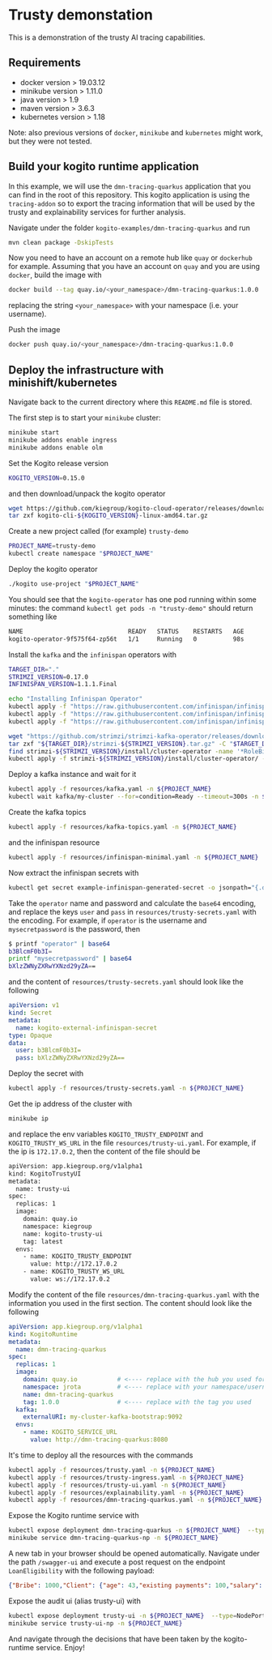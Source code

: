 # Trusty demonstation

This is a demonstration of the trusty AI tracing capabilities. 

## Requirements

- docker version > 19.03.12
- minikube version  > 1.11.0
- java version > 1.9
- maven version > 3.6.3
- kubernetes version > 1.18

Note: also previous versions of `docker`, `minikube` and `kubernetes`  might work, but they were not tested. 

## Build your kogito runtime application

In this example, we will use the `dmn-tracing-quarkus` application that you can find in the root of this repository. This kogito application is using the `tracing-addon` so to export the tracing information that will be used by the trusty and explainability services for further analysis.

Navigate under the folder `kogito-examples/dmn-tracing-quarkus` and run 
```bash
mvn clean package -DskipTests
```

Now you need to have an account on a remote hub like `quay` or `dockerhub` for example. Assuming that you have an account on `quay` and you are using `docker`, build the image with 
```bash
docker build --tag quay.io/<your_namespace>/dmn-tracing-quarkus:1.0.0 .
```
replacing the string `<your_namespace>` with your namespace (i.e. your username).

Push the image
```bash
docker push quay.io/<your_namespace>/dmn-tracing-quarkus:1.0.0
```

## Deploy the infrastructure with minishift/kubernetes

Navigate back to the current directory where this `README.md` file is stored. 

The first step is to start your `minikube` cluster: 

```bash
minikube start
minikube addons enable ingress
minikube addons enable olm
```

Set the Kogito release version 

```bash
KOGITO_VERSION=0.15.0
```

and then download/unpack the kogito operator

```bash
wget https://github.com/kiegroup/kogito-cloud-operator/releases/download/v${KOGITO_VERSION}/kogito-cli-${KOGITO_VERSION}-linux-amd64.tar.gz
tar zxf kogito-cli-${KOGITO_VERSION}-linux-amd64.tar.gz
```

Create a new project called (for example) `trusty-demo` 

```bash 
PROJECT_NAME=trusty-demo
kubectl create namespace "$PROJECT_NAME"
```

Deploy the kogito operator
```bash
./kogito use-project "$PROJECT_NAME"
```

You should see that the `kogito-operator` has one pod running within some minutes: the command `kubectl get pods -n "trusty-demo"` should return something like 

```bash
NAME                             READY   STATUS    RESTARTS   AGE
kogito-operator-9f575f64-zp56t   1/1     Running   0          98s
```

Install the `kafka` and the `infinispan` operators with 

```bash
TARGET_DIR="."
STRIMZI_VERSION=0.17.0
INFINISPAN_VERSION=1.1.1.Final

echo "Installing Infinispan Operator"
kubectl apply -f "https://raw.githubusercontent.com/infinispan/infinispan-operator/${INFINISPAN_VERSION}/deploy/crd.yaml" -n ${PROJECT_NAME}
kubectl apply -f "https://raw.githubusercontent.com/infinispan/infinispan-operator/${INFINISPAN_VERSION}/deploy/rbac.yaml" -n ${PROJECT_NAME}
kubectl apply -f "https://raw.githubusercontent.com/infinispan/infinispan-operator/${INFINISPAN_VERSION}/deploy/operator.yaml" -n ${PROJECT_NAME}

wget "https://github.com/strimzi/strimzi-kafka-operator/releases/download/${STRIMZI_VERSION}/strimzi-${STRIMZI_VERSION}.tar.gz" -P "$TARGET_DIR/"
tar zxf "${TARGET_DIR}/strimzi-${STRIMZI_VERSION}.tar.gz" -C "$TARGET_DIR"
find strimzi-${STRIMZI_VERSION}/install/cluster-operator -name '*RoleBinding*.yaml' -type f -exec sed -i "s/namespace: .*/namespace: ${PROJECT_NAME}/" {} \;
kubectl apply -f strimzi-${STRIMZI_VERSION}/install/cluster-operator/ -n ${PROJECT_NAME}
```

Deploy a kafka instance and wait for it
```bash
kubectl apply -f resources/kafka.yaml -n ${PROJECT_NAME}
kubectl wait kafka/my-cluster --for=condition=Ready --timeout=300s -n ${PROJECT_NAME} 
```

Create the kafka topics
```bash
kubectl apply -f resources/kafka-topics.yaml -n ${PROJECT_NAME}
```

and the infinispan resource
```bash
kubectl apply -f resources/infinispan-minimal.yaml -n ${PROJECT_NAME}
```

Now extract the infinispan secrets with 
```bash
kubectl get secret example-infinispan-generated-secret -o jsonpath="{.data.identities\.yaml}" -n ${PROJECT_NAME} | base64 --decode
```

Take the `operator` name and password and calculate the `base64` encoding, and replace the keys `user` and `pass` in `resources/trusty-secrets.yaml` with the encoding. For example, if `operator` is the username and `mysecretpassword` is the password, then 
```bash
$ printf "operator" | base64
b3BlcmF0b3I=
printf "mysecretpassword" | base64
bXlzZWNyZXRwYXNzd29yZA==
```

and the content of `resources/trusty-secrets.yaml` should look like the following
```yaml
apiVersion: v1
kind: Secret
metadata:
  name: kogito-external-infinispan-secret
type: Opaque
data:
  user: b3BlcmF0b3I= 
  pass: bXlzZWNyZXRwYXNzd29yZA==
```

Deploy the secret with 

```bash
kubectl apply -f resources/trusty-secrets.yaml -n ${PROJECT_NAME}
```

Get the ip address of the cluster with 
```bash
minikube ip
```

and replace the env variables `KOGITO_TRUSTY_ENDPOINT` and `KOGITO_TRUSTY_WS_URL` in the file `resources/trusty-ui.yaml`. For example, if the ip is `172.17.0.2`, then the content of the file should be 
```bash
apiVersion: app.kiegroup.org/v1alpha1
kind: KogitoTrustyUI
metadata:
  name: trusty-ui
spec:
  replicas: 1
  image:
    domain: quay.io
    namespace: kiegroup 
    name: kogito-trusty-ui
    tag: latest
  envs:
    - name: KOGITO_TRUSTY_ENDPOINT
      value: http://172.17.0.2
    - name: KOGITO_TRUSTY_WS_URL
      value: ws://172.17.0.2
```

Modify the content of the file `resources/dmn-tracing-quarkus.yaml` with the information you used in the first section. The content should look like the following 

```yaml
apiVersion: app.kiegroup.org/v1alpha1
kind: KogitoRuntime
metadata:
  name: dmn-tracing-quarkus
spec:
  replicas: 1
  image:
    domain: quay.io           # <---- replace with the hub you used for the dmn-tracing-quarkus image
    namespace: jrota          # <---- replace with your namespace/username 
    name: dmn-tracing-quarkus
    tag: 1.0.0                # <---- replace with the tag you used
  kafka:
    externalURI: my-cluster-kafka-bootstrap:9092 
  envs:
    - name: KOGITO_SERVICE_URL
      value: http://dmn-tracing-quarkus:8080
```

It's time to deploy all the resources with the commands
```bash
kubectl apply -f resources/trusty.yaml -n ${PROJECT_NAME}
kubectl apply -f resources/trusty-ingress.yaml -n ${PROJECT_NAME}
kubectl apply -f resources/trusty-ui.yaml -n ${PROJECT_NAME}
kubectl apply -f resources/explainability.yaml -n ${PROJECT_NAME}
kubectl apply -f resources/dmn-tracing-quarkus.yaml -n ${PROJECT_NAME}
```

Expose the Kogito runtime service with 

```bash
kubectl expose deployment dmn-tracing-quarkus -n ${PROJECT_NAME}  --type=NodePort --name=dmn-tracing-quarkus-np
minikube service dmn-tracing-quarkus-np -n ${PROJECT_NAME}
```

A new tab in your browser should be opened automatically. Navigate under the path `/swagger-ui` and execute a post request on the endpoint `LoanEligibility` with the following payload: 
```json
{"Bribe": 1000,"Client": {"age": 43,"existing payments": 100,"salary": 1950},"Loan": {"duration": 15,"installment": 180}, "SupremeDirector": "Yes"}
```

Expose the audit ui (alias trusty-ui) with 
```bash
kubectl expose deployment trusty-ui -n ${PROJECT_NAME}  --type=NodePort --name=trusty-ui-np
minikube service trusty-ui-np -n ${PROJECT_NAME}
```

And navigate through the decisions that have been taken by the kogito-runtime service. Enjoy!


